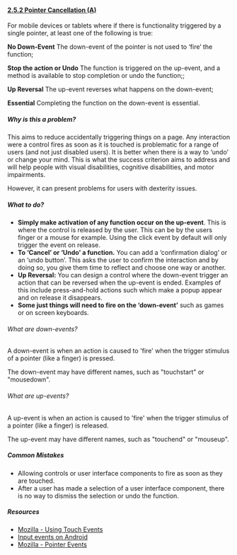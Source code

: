 #### [2.5.2 Pointer Cancellation (A)](https://www.w3.org/TR/WCAG21/#pointer-cancellation)

For mobile devices or tablets where if there is functionality triggered by a single pointer, at least one of the following is true:

<strong>No Down-Event</strong>
The down-event of the pointer is not used to ‘fire’ the function;

<strong>Stop the action or Undo</strong>
The function is triggered on the up-event, and a method  is available to stop completion or undo the function;;

<strong>Up Reversal</strong>
The up-event reverses what happens on the down-event;

<strong>Essential</strong>
Completing the function on the down-event is essential.

##### Why is this a problem?

This aims to reduce accidentally triggering things on a page. Any interaction were a control fires as soon as it is touched is problematic for a range of users (and not just disabled users). It is better when there is a way to ‘undo’ or change your mind. This is what the success criterion aims to address and will help people with visual disabilities, cognitive disabilities, and motor impairments.

However, it can present problems for users with dexterity issues.

##### What to do?

* <strong>Simply make activation of any function occur on the up-event</strong>. This is where the control is released by the user. This can be by the users finger or a mouse for example. Using the click event by default will only trigger the event on release.
* <strong>To ‘Cancel’ or ‘Undo’ a function.</strong> You can add a ‘confirmation dialog’ or an ‘undo button’. This asks the user to confirm the interaction and by doing so, you give them time to reflect and choose one way or another.
* <strong>Up Reversal:</strong> You can design a control where the down-event trigger an action that can be reversed when the up-event is ended. Examples of this include press-and-hold actions such which make a popup appear and on release it disappears. 
* <strong>Some just things will need to fire on the ‘down-event’</strong> such as games or on screen keyboards.

###### What are down-events?

A down-event is when an action is caused to 'fire' when the trigger stimulus of a pointer (like a finger) is pressed.

The down-event may have different names, such as "touchstart" or "mousedown".

###### What are up-events?

A up-event is when an action is caused to 'fire' when the trigger stimulus of a pointer (like a finger) is released.

The up-event may have different names, such as "touchend" or "mouseup".

##### Common Mistakes

* Allowing controls or user interface components to fire as soon as they are touched.
* After a user has made a selection of a user interface component, there is no way to dismiss the selection or undo the function.

##### Resources

* [Mozilla - Using Touch Events](https://developer.mozilla.org/en-US/docs/Web/API/Touch_events/Using_Touch_Events)
* [Input events on Android](https://developer.android.com/guide/topics/ui/ui-events)
* [Mozilla - Pointer Events](https://developer.mozilla.org/en-US/docs/Web/API/Pointer_events)
